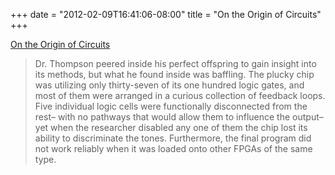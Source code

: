 ﻿+++
date = "2012-02-09T16:41:06-08:00"
title = "On the Origin of Circuits"
+++

 [On the
Origin of Circuits](http://www.damninteresting.com/on-the-origin-of-circuits/)  

> Dr. Thompson peered inside his perfect offspring to gain insight into its
methods, but what he found inside was baffling. The plucky chip was utilizing
only thirty-seven of its one hundred logic gates, and most of them were
arranged in a curious collection of feedback loops. Five individual logic
cells were functionally disconnected from the rest– with no pathways that
would allow them to influence the output– yet when the researcher disabled any
one of them the chip lost its ability to discriminate the tones. Furthermore,
the final program did not work reliably when it was loaded onto other FPGAs of
the same type.

